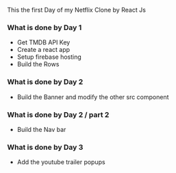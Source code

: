 This the first Day of my Netflix Clone by React Js

### What is done by Day 1

- Get TMDB API Key
- Create a react app
- Setup firebase hosting
- Build the Rows

### What is done by Day 2

- Build the Banner and modify the other src component

### What is done by Day 2 / part 2

- Build the Nav bar

### What is done by Day 3

- Add the youtube trailer popups
